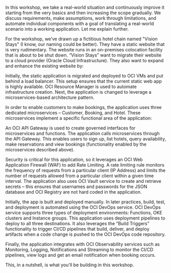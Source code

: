 In this workshop, we take a real-world situation and continuously improve it starting from the very basics and then increasing the scope gradually. We discuss requirements, make assumptions, work through limitations, and automate individual components with a goal of translating a real-world scenario into a working application. Let me explain further.

For the workshop, we’ve drawn up a fictitious hotel chain named "Vision Stays" (I know, our naming could be better). They have a static website that is very rudimentary. The website runs in an on-premises colocation facility that is about to be shut down. “Vision Stays” want to migrate their website to a cloud provider (Oracle Cloud Infrastructure). They also want to expand and enhance the existing website by:

Initially, the static application is migrated and deployed to OCI VMs and put behind a load balancer. This setup ensures that the current static web app is highly available. OCI Resource Manager is used to automate infrastructure creation. Next, the application is changed to leverage a microservices-based architecture pattern.         

In order to enable customers to make bookings, the application uses three dedicated microservices – Customer, Booking, and Hotel. These microservices implement a specific functional area of the application:


An OCI API Gateway is used to create governed interfaces for microservices and functions. The application calls microservices through the API Gateway. This enables users to sign up, list hotels, query availability, make reservations and view bookings (functionality enabled by the microservices described above).

Security is critical for this application, so it leverages an OCI Web Application Firewall (WAF) to add Rate Limiting. A rate limiting rule monitors the frequency of requests from a particular client (IP Address) and limits the number of requests allowed from a particular client within a given time interval. The application also uses OCI Vault service to create and retrieve secrets – this ensures that usernames and passwords for the JSON database and OCI Registry are not hard coded in the application.

Initially, the app is built and deployed manually. In later practices, build, test, and deployment is automated using the OCI DevOps service. OCI DevOps service supports three types of deployment environments:  Functions, OKE clusters and Instance groups. This application uses deployment pipelines to deploy to all three destinations. It also leverages the “Build Triggers” functionality to trigger CI/CD pipelines that build, deliver, and deploy artifacts when a code change is pushed to the OCI DevOps code repository.

Finally, the application integrates with OCI Observability services such as Monitoring, Logging, Notifications and Streaming to monitor the CI/CD pipelines, view logs and get an email notification when booking occurs.

This, in a nutshell, is what you'll be building in this workshop.
